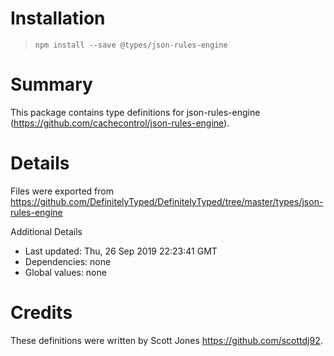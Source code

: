 # Installation
> `npm install --save @types/json-rules-engine`

# Summary
This package contains type definitions for json-rules-engine (https://github.com/cachecontrol/json-rules-engine).

# Details
Files were exported from https://github.com/DefinitelyTyped/DefinitelyTyped/tree/master/types/json-rules-engine

Additional Details
 * Last updated: Thu, 26 Sep 2019 22:23:41 GMT
 * Dependencies: none
 * Global values: none

# Credits
These definitions were written by Scott Jones <https://github.com/scottdj92>.

